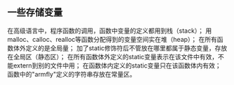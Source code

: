 ## 一些存储变量
在高级语言中，程序函数的调用，函数中变量的定义都用到栈（stack）；
用malloc、calloc、realloc等函数分配得到的变量空间实在堆（heap）；
在所有函数体外定义的是全局量；
加了static修饰符后不管放在哪里都属于静态变量，存放在全局区（静态区）；
在所有函数体外定义的static变量表示在该文件中有效，不能extern到别的文件中用；
在函数体内定义的static变量只在该函数体内有效；
函数中的"armfly"定义的字符串存放在常量区。

